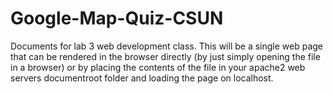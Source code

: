 # Google-Map-Quiz-CSUN
Documents for lab 3 web development class.
 This will be a single web page that can be rendered in
the browser directly (by just simply opening the file in a browser) or by placing the contents of the file in your
apache2 web servers documentroot folder and loading the page on localhost.
